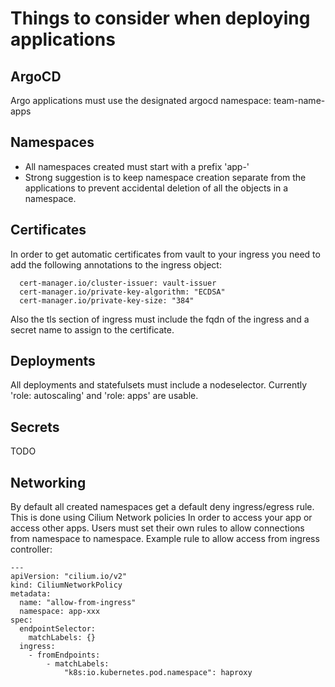 # Things to consider when deploying applications

## ArgoCD

Argo applications must use the designated argocd namespace: team-name-apps

## Namespaces  

- All namespaces created must start with a prefix 'app-'
- Strong suggestion is to keep namespace creation separate from the applications to prevent accidental deletion of all the objects in a namespace.

## Certificates  

In order to get automatic certificates from vault to your ingress you need to add the following annotations to the ingress object:

```
  cert-manager.io/cluster-issuer: vault-issuer
  cert-manager.io/private-key-algorithm: "ECDSA"
  cert-manager.io/private-key-size: "384"
```

Also the tls section of ingress must include the fqdn of the ingress and a secret name to assign to the certificate.

## Deployments  

All deployments and statefulsets must include a nodeselector. Currently 'role: autoscaling' and 'role: apps' are usable.

## Secrets

TODO

## Networking

By default all created namespaces get a default deny ingress/egress rule. This is done using Cilium Network policies
In order to access your app or access other apps. Users must set their own rules to allow connections from namespace to namespace.
Example rule to allow access from ingress controller:

```
---
apiVersion: "cilium.io/v2"
kind: CiliumNetworkPolicy
metadata:
  name: "allow-from-ingress"
  namespace: app-xxx
spec:
  endpointSelector:
    matchLabels: {}
  ingress:
    - fromEndpoints:
        - matchLabels:
            "k8s:io.kubernetes.pod.namespace": haproxy
```
